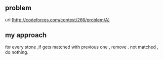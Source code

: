 ## problem
url:[http://codeforces.com/contest/266/problem/A]

## my approach
for every stone ,if gets matched with previous one , remove .
not matched , do nothing.
